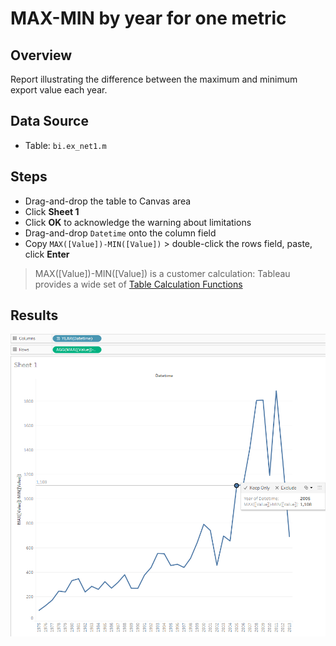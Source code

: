 # MAX-MIN by year for one metric

## Overview

Report illustrating the difference between the maximum and minimum export value each year.

## Data Source

* Table: `bi.ex_net1.m`

## Steps

* Drag-and-drop the table to Canvas area
* Click **Sheet 1**
* Click **OK** to acknowledge the warning about limitations
* Drag-and-drop `Datetime` onto the column field
* Copy `MAX([Value])-MIN([Value])` > double-click the rows field, paste, click **Enter**

> MAX([Value])-MIN([Value]) is a customer calculation: Tableau provides a wide set of [Table Calculation Functions](https://onlinehelp.tableau.com/current/pro/desktop/en-us/functions_functions_tablecalculation.html)

## Results

![](../images/max-min.png)
